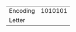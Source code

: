 <table><tbody><tr class="odd"><td>Encoding</td><td>1010101</td></tr><tr class="even"><td>Letter</td><td></td></tr></tbody></table>
